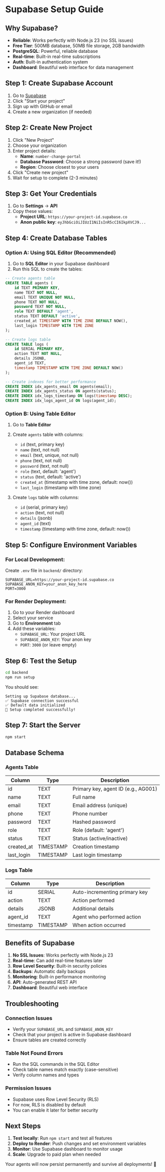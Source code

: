 # Supabase Setup Guide

## Why Supabase?
- **Reliable**: Works perfectly with Node.js 23 (no SSL issues)
- **Free Tier**: 500MB database, 50MB file storage, 2GB bandwidth
- **PostgreSQL**: Powerful, reliable database
- **Real-time**: Built-in real-time subscriptions
- **Auth**: Built-in authentication system
- **Dashboard**: Beautiful web interface for data management

## Step 1: Create Supabase Account

1. Go to [Supabase](https://supabase.com)
2. Click "Start your project"
3. Sign up with GitHub or email
4. Create a new organization (if needed)

## Step 2: Create New Project

1. Click "New Project"
2. Choose your organization
3. Enter project details:
   - **Name**: `number-change-portal`
   - **Database Password**: Choose a strong password (save it!)
   - **Region**: Choose closest to your users
4. Click "Create new project"
5. Wait for setup to complete (2-3 minutes)

## Step 3: Get Your Credentials

1. Go to **Settings** → **API**
2. Copy these values:
   - **Project URL**: `https://your-project-id.supabase.co`
   - **Anon public key**: `eyJhbGciOiJIUzI1NiIsInR5cCI6IkpXVCJ9...`

## Step 4: Create Database Tables

### Option A: Using SQL Editor (Recommended)

1. Go to **SQL Editor** in your Supabase dashboard
2. Run this SQL to create the tables:

```sql
-- Create agents table
CREATE TABLE agents (
    id TEXT PRIMARY KEY,
    name TEXT NOT NULL,
    email TEXT UNIQUE NOT NULL,
    phone TEXT NOT NULL,
    password TEXT NOT NULL,
    role TEXT DEFAULT 'agent',
    status TEXT DEFAULT 'active',
    created_at TIMESTAMP WITH TIME ZONE DEFAULT NOW(),
    last_login TIMESTAMP WITH TIME ZONE
);

-- Create logs table
CREATE TABLE logs (
    id SERIAL PRIMARY KEY,
    action TEXT NOT NULL,
    details JSONB,
    agent_id TEXT,
    timestamp TIMESTAMP WITH TIME ZONE DEFAULT NOW()
);

-- Create indexes for better performance
CREATE INDEX idx_agents_email ON agents(email);
CREATE INDEX idx_agents_status ON agents(status);
CREATE INDEX idx_logs_timestamp ON logs(timestamp DESC);
CREATE INDEX idx_logs_agent_id ON logs(agent_id);
```

### Option B: Using Table Editor

1. Go to **Table Editor**
2. Create `agents` table with columns:
   - `id` (text, primary key)
   - `name` (text, not null)
   - `email` (text, unique, not null)
   - `phone` (text, not null)
   - `password` (text, not null)
   - `role` (text, default: 'agent')
   - `status` (text, default: 'active')
   - `created_at` (timestamp with time zone, default: now())
   - `last_login` (timestamp with time zone)

3. Create `logs` table with columns:
   - `id` (serial, primary key)
   - `action` (text, not null)
   - `details` (jsonb)
   - `agent_id` (text)
   - `timestamp` (timestamp with time zone, default: now())

## Step 5: Configure Environment Variables

### For Local Development:
Create `.env` file in `backend/` directory:
```env
SUPABASE_URL=https://your-project-id.supabase.co
SUPABASE_ANON_KEY=your_anon_key_here
PORT=3000
```

### For Render Deployment:
1. Go to your Render dashboard
2. Select your service
3. Go to **Environment** tab
4. Add these variables:
   - `SUPABASE_URL`: Your project URL
   - `SUPABASE_ANON_KEY`: Your anon key
   - `PORT`: `3000` (or leave empty)

## Step 6: Test the Setup

```bash
cd backend
npm run setup
```

You should see:
```
Setting up Supabase database...
✅ Supabase connection successful
✅ Default data initialized
🎉 Setup completed successfully!
```

## Step 7: Start the Server

```bash
npm start
```

## Database Schema

### Agents Table
| Column | Type | Description |
|--------|------|-------------|
| id | TEXT | Primary key, agent ID (e.g., AG001) |
| name | TEXT | Full name |
| email | TEXT | Email address (unique) |
| phone | TEXT | Phone number |
| password | TEXT | Hashed password |
| role | TEXT | Role (default: 'agent') |
| status | TEXT | Status (active/inactive) |
| created_at | TIMESTAMP | Creation timestamp |
| last_login | TIMESTAMP | Last login timestamp |

### Logs Table
| Column | Type | Description |
|--------|------|-------------|
| id | SERIAL | Auto-incrementing primary key |
| action | TEXT | Action performed |
| details | JSONB | Additional details |
| agent_id | TEXT | Agent who performed action |
| timestamp | TIMESTAMP | When action occurred |

## Benefits of Supabase

1. **No SSL Issues**: Works perfectly with Node.js 23
2. **Real-time**: Can add real-time features later
3. **Row Level Security**: Built-in security policies
4. **Backups**: Automatic daily backups
5. **Monitoring**: Built-in performance monitoring
6. **API**: Auto-generated REST API
7. **Dashboard**: Beautiful web interface

## Troubleshooting

### Connection Issues
- Verify your `SUPABASE_URL` and `SUPABASE_ANON_KEY`
- Check that your project is active in Supabase dashboard
- Ensure tables are created correctly

### Table Not Found Errors
- Run the SQL commands in the SQL Editor
- Check table names match exactly (case-sensitive)
- Verify column names and types

### Permission Issues
- Supabase uses Row Level Security (RLS)
- For now, RLS is disabled by default
- You can enable it later for better security

## Next Steps

1. **Test locally**: Run `npm start` and test all features
2. **Deploy to Render**: Push changes and set environment variables
3. **Monitor**: Use Supabase dashboard to monitor usage
4. **Scale**: Upgrade to paid plan when needed

Your agents will now persist permanently and survive all deployments! 🎉 